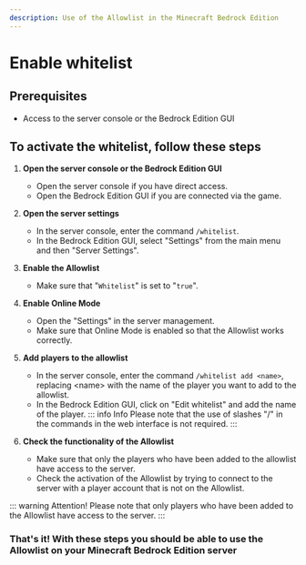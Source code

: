 ```yaml
---
description: Use of the Allowlist in the Minecraft Bedrock Edition
---
```


# Enable whitelist

## Prerequisites

- Access to the server console or the Bedrock Edition GUI

## To activate the whitelist, follow these steps

1. <b>Open the server console or the Bedrock Edition GUI</b>
    - Open the server console if you have direct access.
    - Open the Bedrock Edition GUI if you are connected via the game.

2. <b>Open the server settings</b>
    - In the server console, enter the command `/whitelist`.
    - In the Bedrock Edition GUI, select "Settings" from the main menu and then "Server Settings".

3. <b>Enable the Allowlist</b>
    - Make sure that "`Whitelist`" is set to "`true`".

4. <b>Enable Online Mode</b>
    - Open the "Settings" in the server management.
    - Make sure that Online Mode is enabled so that the Allowlist works correctly.

5. <b>Add players to the allowlist</b>
    - In the server console, enter the command `/whitelist add <name>`, replacing \<name> with the name of the player you want to add to the allowlist.
    - In the Bedrock Edition GUI, click on "Edit whitelist" and add the name of the player.
    ::: info Info
    Please note that the use of slashes "/" in the commands in the web interface is not required.
    :::

6. <b>Check the functionality of the Allowlist</b>
    - Make sure that only the players who have been added to the allowlist have access to the server.
    - Check the activation of the Allowlist by trying to connect to the server with a player account that is not on the Allowlist.

::: warning Attention!
Please note that only players who have been added to the Allowlist have access to the server.
:::

### That's it! With these steps you should be able to use the Allowlist on your Minecraft Bedrock Edition server

